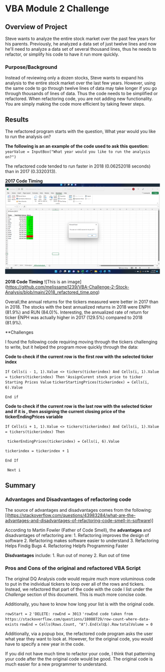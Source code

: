 # VBA Module 2 Challenge

## Overview of Project
Steve wants to analyze the entire stock market over the past few years for his parents.  Previously, he analyzed a data set of just twelve lines and now he'll need to analyze a data set of several thousand lines, thus he needs to refactor, or simplify his code to have it run more quickly.

### Purpose/Background
Instead of reviewing only a dozen stocks, Steve wants to expand his analysis to the entire stock market over the last few years.  However, using the same code to go through twelve lines of data may take longer if you go through thousands of lines of data. Thus the code needs to be simplified or refactored. When refactoring code, you are not adding new functionality.  You are simply making the code more efficient by taking fewer steps.
## Results

The refactored program starts with the question, What year would you like to run the analysis on?

**The following is an an example of the code used to ask this question:**
` yearValue = InputBox("What year would you like to run the analysis on?")`

The refactored code tended to run faster in 2018 (0.06252018 seconds) than in 2017 (0.3320313). 

**2017 Code Timing**
![This is an image](https://github.com/melissamp1239/VBA-Challenge-2-Stock-Analysis/blob/main/2017refactored_time.png)

**2018 Code Timing**
![This is an image] (https://github.com/melissamp1239/VBA-Challenge-2-Stock-Analysis/blob/main/2018_refactored_time.png)

Overall,the annual returns for the tickers measured were better in 2017 than in 2018. The stocks with the best annualized returns in 2018 were ENPH (81.9%) and RUN (84.0)%. Interesting, the annualized rate of return for ticker ENPH was actually higher in 2017 (129.5%) compared to 2018 (81.9%).

**Challenges

I found the following code requiring moving through the tickers challenging to write, but it helped the program move quickly through the data:

**Code to check if the current row is the first row with the selected ticker index**

`If Cells(i - 1, 1).Value <> tickers(tickerindex) And Cells(i, 1).Value` `= tickers(tickerindex) Then`
`'AssignCurent stock price to ticker Starting Prices Value`
 `tickerStartingPrices(tickerindex) = Cells(i, 6).Value`

 `End if`

 **Code to check if the current row is the last row with the selected ticker and if it is , then assigning the current closing price of the tickerEndingPrices variable**

  `If Cells(i + 1, 1).Value <> tickers(tickerindex) And Cells(i, 1).Value = tickers(tickerindex) Then`

` tickerEndingPrices(tickerindex) = Cells(i, 6).Value`
            
`tickerindex = tickerindex + 1`

`End If`
    
   ` Next i`

## Summary

### Advantages and Disadvantages of refactoring code
The source of advantages and disadvantages comes from the following: [(https://stackoverflow.com/questions/43983284/what-are-the-advantages-and-disadvantages-of-refactoring-code-smell-in-software)]

According to Martin Fowler (Father of Code Smell), the **advantages** and disadvantages of refactoring are:
    1. Refactoring improves the design of software
    2. Refactoring makes software easier to understand
    3. Refactoring Helps Findig Bugs
    4. Refactoring Helpfs Programming Faster

**Disdvantages** include:
    1. Run out of money
    2. Run out of time

### Pros and Cons of the original and refactored VBA Script

The original DQ Analysis code would require much more voluminous code to put in the individual tickers to loop over all of the rows and tickers.  Instead, we refactored that part of the code with the code I list under the *Challenge* section of this document. This is much more concise code.

Additionally, you have to know how long your list is with the original code. 

`rowStart = 2`
`'DELETE: rowEnd = 3013`
`'rowEnd code taken from https://stackoverflow.com/questions/18088729/row-count-where-data-exists`
`rowEnd = Cells(Rows.Count, "A").End(xlUp).Row`
`totalVolume = 0`

Additionally, via a popup box, the refactored code program asks the user what year they want to look at.  However, for the original code, you would have to specify a new year in the code.

If you did not have much time to refactor your code, I think that patterning your code after the the original code would be good.  The original code is much easier for a new programmer to understand.








        
